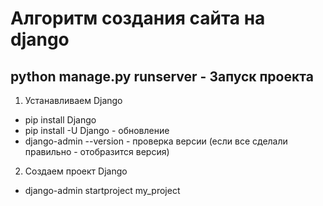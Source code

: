 # Алгоритм создания сайта на django

## python manage.py runserver - Запуск проекта

1. Устанавливаем Django
 * pip install Django
 * pip install -U Django   - обновление
 * django-admin --version  - проверка версии (если все сделали правильно - отобразится версия)
2. Создаем проект Django
 * django-admin startproject my_project